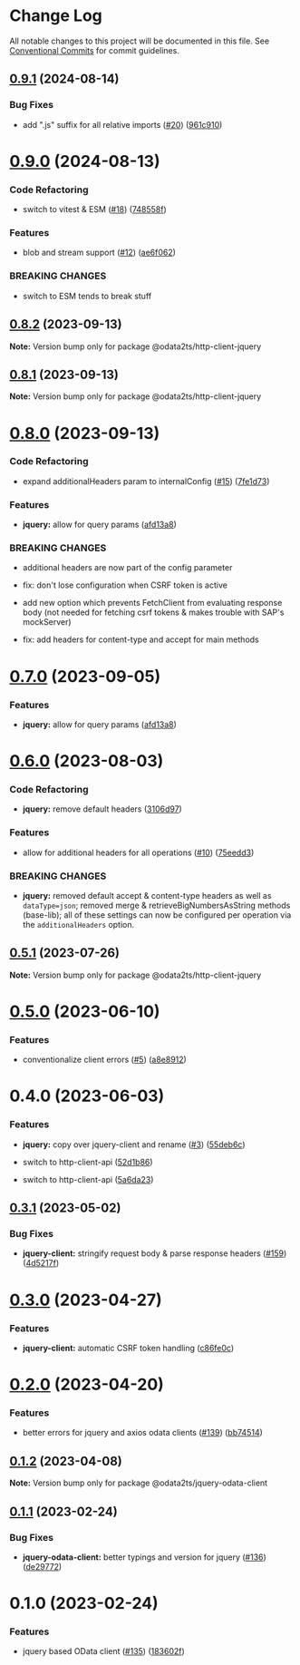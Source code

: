 # Change Log

All notable changes to this project will be documented in this file.
See [Conventional Commits](https://conventionalcommits.org) for commit guidelines.

## [0.9.1](https://github.com/odata2ts/http-client/compare/@odata2ts/http-client-jquery@0.9.0...@odata2ts/http-client-jquery@0.9.1) (2024-08-14)

### Bug Fixes

* add ".js" suffix for all relative imports ([#20](https://github.com/odata2ts/http-client/issues/20)) ([961c910](https://github.com/odata2ts/http-client/commit/961c91002c8b1e9a7a6256cccd6b6d0ec9c142cd))

# [0.9.0](https://github.com/odata2ts/http-client/compare/@odata2ts/http-client-jquery@0.8.2...@odata2ts/http-client-jquery@0.9.0) (2024-08-13)

### Code Refactoring

* switch to vitest & ESM ([#18](https://github.com/odata2ts/http-client/issues/18)) ([748558f](https://github.com/odata2ts/http-client/commit/748558f1e3f699085ade1058b1459c843f60994f))

### Features

* blob and stream support ([#12](https://github.com/odata2ts/http-client/issues/12)) ([ae6f062](https://github.com/odata2ts/http-client/commit/ae6f062371a0ad11707fa3f9edff9571998edb5b))

### BREAKING CHANGES

* switch to ESM tends to break stuff

## [0.8.2](https://github.com/odata2ts/http-client/compare/@odata2ts/http-client-jquery@0.8.1...@odata2ts/http-client-jquery@0.8.2) (2023-09-13)

**Note:** Version bump only for package @odata2ts/http-client-jquery

## [0.8.1](https://github.com/odata2ts/http-client/compare/@odata2ts/http-client-jquery@0.8.0...@odata2ts/http-client-jquery@0.8.1) (2023-09-13)

**Note:** Version bump only for package @odata2ts/http-client-jquery

# [0.8.0](https://github.com/odata2ts/http-client/compare/@odata2ts/http-client-jquery@0.6.0...@odata2ts/http-client-jquery@0.8.0) (2023-09-13)

### Code Refactoring

* expand additionalHeaders param to internalConfig ([#15](https://github.com/odata2ts/http-client/issues/15)) ([7fe1d73](https://github.com/odata2ts/http-client/commit/7fe1d73a7436f64b84a060bd1dbf9e121ef901ce))

### Features

* **jquery:** allow for query params ([afd13a8](https://github.com/odata2ts/http-client/commit/afd13a862dc07485c0f619a3e39521f7ce6fc65e))

### BREAKING CHANGES

* additional headers are now part of the config parameter

* fix: don't lose configuration when CSRF token is active

* add new option which prevents FetchClient from evaluating response body (not needed for fetching csrf tokens & makes trouble with SAP's mockServer)

* fix: add headers for content-type and accept for main methods

# [0.7.0](https://github.com/odata2ts/http-client/compare/@odata2ts/http-client-jquery@0.6.0...@odata2ts/http-client-jquery@0.7.0) (2023-09-05)

### Features

* **jquery:** allow for query params ([afd13a8](https://github.com/odata2ts/http-client/commit/afd13a862dc07485c0f619a3e39521f7ce6fc65e))

# [0.6.0](https://github.com/odata2ts/http-client/compare/@odata2ts/http-client-jquery@0.5.1...@odata2ts/http-client-jquery@0.6.0) (2023-08-03)

### Code Refactoring

* **jquery:** remove default headers ([3106d97](https://github.com/odata2ts/http-client/commit/3106d9768765e7cc228097ed1270439d47ff0e0c))

### Features

* allow for additional headers for all operations ([#10](https://github.com/odata2ts/http-client/issues/10)) ([75eedd3](https://github.com/odata2ts/http-client/commit/75eedd3ebb8534188a5a644aee9e69e17f1f0c80))

### BREAKING CHANGES

* **jquery:** removed default accept & content-type headers as well as `dataType=json`; removed merge & retrieveBigNumbersAsString methods (base-lib); all of these settings can now be configured per operation via the `additionalHeaders` option.

## [0.5.1](https://github.com/odata2ts/http-client/compare/@odata2ts/http-client-jquery@0.5.0...@odata2ts/http-client-jquery@0.5.1) (2023-07-26)

**Note:** Version bump only for package @odata2ts/http-client-jquery

# [0.5.0](https://github.com/odata2ts/http-client/compare/@odata2ts/http-client-jquery@0.4.0...@odata2ts/http-client-jquery@0.5.0) (2023-06-10)

### Features

* conventionalize client errors ([#5](https://github.com/odata2ts/http-client/issues/5)) ([a8e8912](https://github.com/odata2ts/http-client/commit/a8e89125eeda47436d48507d6a71efc90953f878))

# 0.4.0 (2023-06-03)

### Features

* **jquery:** copy over jquery-client and rename ([#3](https://github.com/odata2ts/http-client/issues/3)) ([55deb6c](https://github.com/odata2ts/http-client/commit/55deb6c75159bfc46b0ae87cb3c0ec3afda9508e))

* switch to http-client-api ([52d1b86](https://github.com/odata2ts/http-client/commit/52d1b868ee82dbaf45486da6b22fdcf4c773dfb8))

* switch to http-client-api ([5a6da23](https://github.com/odata2ts/http-client/commit/5a6da23053b3ea5adb866bb7e30b469f1b8ed260))

## [0.3.1](https://github.com/odata2ts/odata2ts/compare/@odata2ts/jquery-odata-client@0.3.0...@odata2ts/jquery-odata-client@0.3.1) (2023-05-02)

### Bug Fixes

* **jquery-client:** stringify request body & parse response headers ([#159](https://github.com/odata2ts/odata2ts/issues/159)) ([4d5217f](https://github.com/odata2ts/odata2ts/commit/4d5217f6f168b8b906cb07cc9be90a13374ed681))

# [0.3.0](https://github.com/odata2ts/odata2ts/compare/@odata2ts/jquery-odata-client@0.2.0...@odata2ts/jquery-odata-client@0.3.0) (2023-04-27)

### Features

* **jquery-client:** automatic CSRF token handling ([c86fe0c](https://github.com/odata2ts/odata2ts/commit/c86fe0c96a347afc7a3525de718bf266fd6a4da0))

# [0.2.0](https://github.com/odata2ts/odata2ts/compare/@odata2ts/jquery-odata-client@0.1.2...@odata2ts/jquery-odata-client@0.2.0) (2023-04-20)

### Features

* better errors for jquery and axios odata clients ([#139](https://github.com/odata2ts/odata2ts/issues/139)) ([bb74514](https://github.com/odata2ts/odata2ts/commit/bb745144fb37235ad9864ab78eebbecf1d69107c))

## [0.1.2](https://github.com/odata2ts/odata2ts/compare/@odata2ts/jquery-odata-client@0.1.1...@odata2ts/jquery-odata-client@0.1.2) (2023-04-08)

**Note:** Version bump only for package @odata2ts/jquery-odata-client

## [0.1.1](https://github.com/odata2ts/odata2ts/compare/@odata2ts/jquery-odata-client@0.1.0...@odata2ts/jquery-odata-client@0.1.1) (2023-02-24)

### Bug Fixes

* **jquery-odata-client:** better typings and version for jquery ([#136](https://github.com/odata2ts/odata2ts/issues/136)) ([de29772](https://github.com/odata2ts/odata2ts/commit/de297722113c16e0bf48255d4108ee29daf70fa2))

# 0.1.0 (2023-02-24)

### Features

* jquery based OData client ([#135](https://github.com/odata2ts/odata2ts/issues/135)) ([183602f](https://github.com/odata2ts/odata2ts/commit/183602f9686b36e23679091ed8223088b4591192))
